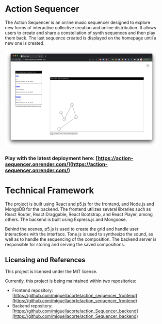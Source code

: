 # Action Sequencer

The Action Sequencer is an online music sequencer designed to explore new forms of interactive collective creation and online distribution. It allows users to create and share a constellation of synth sequences and then play them back. The last sequence created is displayed on the homepage until a new one is created.

![PreviewImg](https://raw.githubusercontent.com/miguellacorte/action_sequencer/main/Screenshot%202023-04-21%20at%2019.04.11.png)

### Play with the latest deployment here: [https://action-sequencer.onrender.com/](https://action-sequencer.onrender.com/)

# Technical Framework

The project is built using React and p5.js for the frontend, and Node.js and MongoDB for the backend. The frontend utilizes several libraries such as React Router, React Draggable, React Bootstrap, and React Player, among others. The backend is built using Express.js and Mongoose.

Behind the scenes, p5.js is used to create the grid and handle user interactions with the interface. Tone.js is used to synthesize the sound, as well as to handle the sequencing of the composition. The backend server is responsible for storing and serving the saved compositions.

## Licensing and References
This project is licensed under the MIT license.

Currently, this project is being maintained within two repositories:
- Frontend repository: [https://github.com/miguellacorte/action_sequencer_frontend](https://github.com/miguellacorte/action_sequencer_frontend)
- Backend repository: [https://github.com/miguellacorte/action_Sequencer_backend](https://github.com/miguellacorte/action_Sequencer_backend)
